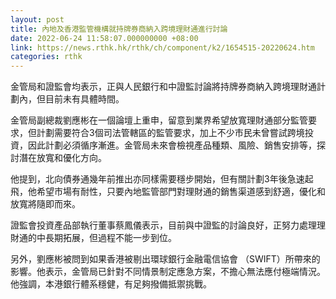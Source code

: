 ```yaml
---
layout: post
title: 內地及香港監管機構就持牌券商納入跨境理財通進行討論
date: 2022-06-24 11:58:07.000000000 +08:00
link: https://news.rthk.hk/rthk/ch/component/k2/1654515-20220624.htm
categories: rthk
---
```


金管局和證監會均表示，正與人民銀行和中證監討論將持牌券商納入跨境理財通計劃內，但目前未有具體時間。

金管局副總裁劉應彬在一個論壇上重申，留意到業界希望放寬理財通部分監管要求，但計劃需要符合3個司法管轄區的監管要求，加上不少市民未曾嘗試跨境投資，因此計劃必須循序漸進。金管局未來會檢視產品種類、風險、銷售安排等，探討潛在放寬和優化方向。

他提到，北向債券通幾年前推出亦同樣需要穩步開始，但有關計劃3年後急速起飛，他希望市場有耐性，只要內地監管部門對理財通的銷售渠道感到舒適，優化和放寬將隨即而來。

證監會投資產品部執行董事蔡鳳儀表示，目前與中證監的討論良好，正努力處理理財通的中長期拓展，但過程不能一步到位。

另外，劉應彬被問到如果香港被剔出環球銀行金融電信協會 （SWIFT）所帶來的影響。他表示，金管局已針對不同情景制定應急方案，不擔心無法應付極端情況。他強調，本港銀行體系穩健，有足夠撥備抵禦挑戰。
